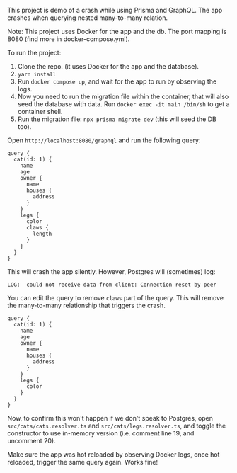 This project is demo of a crash while using Prisma and GraphQL.
The app crashes when querying nested many-to-many relation.

Note: This project uses Docker for the app and the db. The port mapping is 8080 (find more in docker-compose.yml).

To run the project:

1. Clone the repo. (it uses Docker for the app and the database).
2. `yarn install`
3. Run `docker compose up`, and wait for the app to run by observing the logs.
4. Now you need to run the migration file within the container, that will also seed the database with data. Run `docker exec -it main /bin/sh` to get a container shell.
5. Run the migration file: `npx prisma migrate dev` (this will seed the DB too).

Open `http://localhost:8080/graphql` and run the following query:

```
query {
  cat(id: 1) {
    name
    age
    owner {
      name
      houses {
        address
      }
    }
    legs {
      color
      claws {
        length
      }
    }
  }
}
```

This will crash the app silently. However, Postgres will (sometimes) log:
```
LOG:  could not receive data from client: Connection reset by peer
```

You can edit the query to remove `claws` part of the query. This will remove the many-to-many relationship that triggers the crash.

```
query {
  cat(id: 1) {
    name
    age
    owner {
      name
      houses {
        address
      }
    }
    legs {
      color
    }
  }
}
```

Now, to confirm this won't happen if we don't speak to Postgres, open `src/cats/cats.resolver.ts` and `src/cats/legs.resolver.ts`, and toggle the constructor to use in-memory version (i.e. comment line 19, and uncomment 20).

Make sure the app was hot reloaded by observing Docker logs, once hot reloaded, trigger the same query again. Works fine!